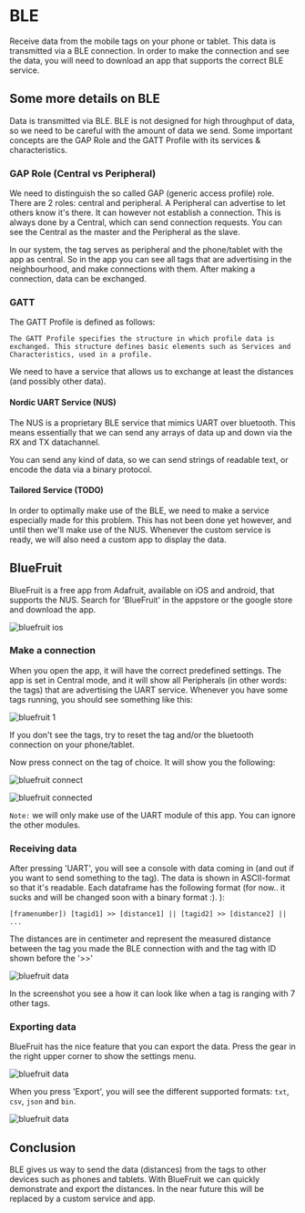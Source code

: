 # BLE
Receive data from the mobile tags on your phone or tablet. This data is transmitted via a BLE connection. In order to make the connection and see the data, you will need to download an app that supports the correct BLE service.

## Some more details on BLE
Data is transmitted via BLE. BLE is not designed for high throughput of data, so we need to be careful with the amount of data we send. Some important concepts are the GAP Role and the GATT Profile with its services & characteristics.

### GAP Role (Central vs Peripheral)
We need to distinguish the so called GAP (generic access profile) role. There are 2 roles: central and peripheral. A Peripheral can advertise to let others know it's there. It can however not establish a connection. This is always done by a Central, which can send connection requests. You can see the Central as the master and the Peripheral as the slave.

In our system, the tag serves as peripheral and the phone/tablet with the app as central.
So in the app you can see all tags that are advertising in the neighbourhood, and make connections with them. After making a connection, data can be exchanged.

### GATT
The GATT Profile is defined as follows:
```
The GATT Profile specifies the structure in which profile data is exchanged. This structure defines basic elements such as Services and Characteristics, used in a profile.
```
We need to have a service that allows us to exchange at least the distances (and possibly other data).

#### Nordic UART Service (NUS)
The NUS is a proprietary BLE service that mimics UART over bluetooth. This means essentially that we can send any arrays of data up and down via the RX and TX datachannel.

You can send any kind of data, so we can send strings of readable text, or encode the data via a binary protocol.

#### Tailored Service (TODO)
In order to optimally make use of the BLE, we need to make a service especially made for this problem. This has not been done yet however, and until then we'll make use of the NUS. Whenever the custom service is ready, we will also need a custom app to display the data.

## BlueFruit
BlueFruit is a free app from Adafruit, available on iOS and android, that supports the NUS. Search for 'BlueFruit' in the appstore or the google store and download the app.

![bluefruit ios](./img/ble/ble_nus_bluefruit_download.png "BlueFruit in iOS")

### Make a connection
When you open the app, it will have the correct predefined settings. The app is set in Central mode, and it will show all Peripherals (in other words: the tags) that are advertising the UART service. Whenever you have some tags running, you should see something like this:

![bluefruit 1](./img/ble/ble_nus_bluefruit_1.png "BlueFruit 1")

If you don't see the tags, try to reset the tag and/or the bluetooth connection on your phone/tablet.

Now press connect on the tag of choice. It will show you the following:

![bluefruit connect](./img/ble/ble_nus_bluefruit_2.png "BlueFruit connect")

![bluefruit connected](./img/ble/ble_nus_bluefruit_3.png "BlueFruit connected")

`Note:` we will only make use of the UART module of this app. You can ignore the other modules.

### Receiving data
After pressing 'UART', you will see a console with data coming in (and out if you want to send something to the tag).
The data is shown in ASCII-format so that it's readable. Each dataframe has the following format (for now.. it sucks and will be changed soon with a binary format :). ):
```
[framenumber]) [tagid1] >> [distance1] || [tagid2] >> [distance2] || ...
```
The distances are in centimeter and represent the measured distance between the tag you made the BLE connection with and the tag with ID shown before the '>>'

![bluefruit data](./img/ble/ble_nus_bluefruit_4.png "BlueFruit data")

In the screenshot you see a how it can look like when a tag is ranging with 7 other tags.


### Exporting data
BlueFruit has the nice feature that you can export the data. Press the gear in the right upper corner to show the settings menu.

![bluefruit data](./img/ble/ble_nus_bluefruit_5.png "BlueFruit data")

When you press 'Export', you will see the different supported formats: `txt`, `csv`, `json` and `bin`.

![bluefruit data](./img/ble/ble_nus_bluefruit_6.png "BlueFruit data")


## Conclusion
BLE gives us way to send the data (distances) from the tags to other devices such as phones and tablets.
With BlueFruit we can quickly demonstrate and export the distances. In the near future this will be replaced by a custom service and app.
